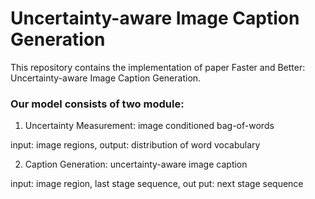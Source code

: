 # Uncertainty-aware Image Caption Generation 

This repository contains the implementation of paper Faster and Better: Uncertainty-aware Image Caption Generation. 


### Our model consists of two module: 

1. Uncertainty Measurement: image conditioned bag-of-words 

input: image regions, output: distribution of word vocabulary 

2. Caption Generation: uncertainty-aware image caption 

input: image region, last stage sequence, out put: next stage sequence 









